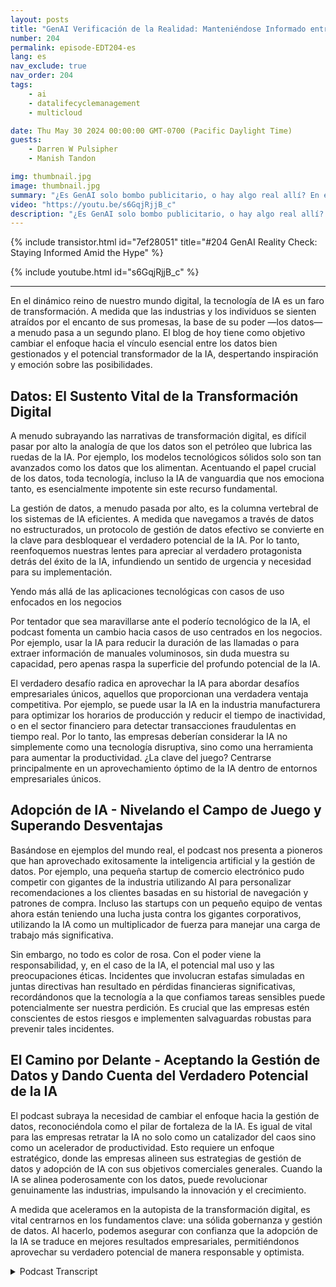 ```yaml
---
layout: posts
title: "GenAI Verificación de la Realidad: Manteniéndose Informado entre el Hype"
number: 204
permalink: episode-EDT204-es
lang: es
nav_exclude: true
nav_order: 204
tags:
    - ai
    - datalifecyclemanagement
    - multicloud

date: Thu May 30 2024 00:00:00 GMT-0700 (Pacific Daylight Time)
guests:
    - Darren W Pulsipher
    - Manish Tandon

img: thumbnail.jpg
image: thumbnail.jpg
summary: "¿Es GenAI solo bombo publicitario, o hay algo real allí? En este episodio, Darren se sienta con Manish Tandon, CEO de Zensar Technologies, para descubrir la verdad detrás del revuelo de GenAI. Manish comparte sus percepciones sobre cómo él y su empresa están manejando la ola de bombo publicitario de GenAI, distinguiendo entre lo que es real y lo que no, y preparándose estratégicamente para navegar la explosión de GenAI. Sintonice para aprender cómo los líderes de la industria están abordando esta tecnología transformadora y qué puede hacer para mantenerse informado y evitar ser engañado."
video: "https://youtu.be/s6GqjRjjB_c"
description: "¿Es GenAI solo bombo publicitario, o hay algo real allí? En este episodio, Darren se sienta con Manish Tandon, CEO de Zensar Technologies, para descubrir la verdad detrás del revuelo de GenAI. Manish comparte sus percepciones sobre cómo él y su empresa están manejando la ola de bombo publicitario de GenAI, distinguiendo entre lo que es real y lo que no, y preparándose estratégicamente para navegar la explosión de GenAI. Sintonice para aprender cómo los líderes de la industria están abordando esta tecnología transformadora y qué puede hacer para mantenerse informado y evitar ser engañado."
---
```


<div>
{% include transistor.html id="7ef28051" title="#204 GenAI Reality Check: Staying Informed Amid the Hype" %}

{% include youtube.html id="s6GqjRjjB_c" %}
</div>

---

En el dinámico reino de nuestro mundo digital, la tecnología de IA es un faro de transformación. A medida que las industrias y los individuos se sienten atraídos por el encanto de sus promesas, la base de su poder —los datos— a menudo pasa a un segundo plano. El blog de hoy tiene como objetivo cambiar el enfoque hacia el vínculo esencial entre los datos bien gestionados y el potencial transformador de la IA, despertando inspiración y emoción sobre las posibilidades.

## Datos: El Sustento Vital de la Transformación Digital

A menudo subrayando las narrativas de transformación digital, es difícil pasar por alto la analogía de que los datos son el petróleo que lubrica las ruedas de la IA. Por ejemplo, los modelos tecnológicos sólidos solo son tan avanzados como los datos que los alimentan. Acentuando el papel crucial de los datos, toda tecnología, incluso la IA de vanguardia que nos emociona tanto, es esencialmente impotente sin este recurso fundamental.

La gestión de datos, a menudo pasada por alto, es la columna vertebral de los sistemas de IA eficientes. A medida que navegamos a través de datos no estructurados, un protocolo de gestión de datos efectivo se convierte en la clave para desbloquear el verdadero potencial de la IA. Por lo tanto, reenfoquemos nuestras lentes para apreciar al verdadero protagonista detrás del éxito de la IA, infundiendo un sentido de urgencia y necesidad para su implementación.

Yendo más allá de las aplicaciones tecnológicas con casos de uso enfocados en los negocios

Por tentador que sea maravillarse ante el poderío tecnológico de la IA, el podcast fomenta un cambio hacia casos de uso centrados en los negocios. Por ejemplo, usar la IA para reducir la duración de las llamadas o para extraer información de manuales voluminosos, sin duda muestra su capacidad, pero apenas raspa la superficie del profundo potencial de la IA.

El verdadero desafío radica en aprovechar la IA para abordar desafíos empresariales únicos, aquellos que proporcionan una verdadera ventaja competitiva. Por ejemplo, se puede usar la IA en la industria manufacturera para optimizar los horarios de producción y reducir el tiempo de inactividad, o en el sector financiero para detectar transacciones fraudulentas en tiempo real. Por lo tanto, las empresas deberían considerar la IA no simplemente como una tecnología disruptiva, sino como una herramienta para aumentar la productividad. ¿La clave del juego? Centrarse principalmente en un aprovechamiento óptimo de la IA dentro de entornos empresariales únicos.

## Adopción de IA - Nivelando el Campo de Juego y Superando Desventajas

Basándose en ejemplos del mundo real, el podcast nos presenta a pioneros que han aprovechado exitosamente la inteligencia artificial y la gestión de datos. Por ejemplo, una pequeña startup de comercio electrónico pudo competir con gigantes de la industria utilizando AI para personalizar recomendaciones a los clientes basadas en su historial de navegación y patrones de compra. Incluso las startups con un pequeño equipo de ventas ahora están teniendo una lucha justa contra los gigantes corporativos, utilizando la IA como un multiplicador de fuerza para manejar una carga de trabajo más significativa.

Sin embargo, no todo es color de rosa. Con el poder viene la responsabilidad, y, en el caso de la IA, el potencial mal uso y las preocupaciones éticas. Incidentes que involucran estafas simuladas en juntas directivas han resultado en pérdidas financieras significativas, recordándonos que la tecnología a la que confiamos tareas sensibles puede potencialmente ser nuestra perdición. Es crucial que las empresas estén conscientes de estos riesgos e implementen salvaguardas robustas para prevenir tales incidentes.

## El Camino por Delante - Aceptando la Gestión de Datos y Dando Cuenta del Verdadero Potencial de la IA

El podcast subraya la necesidad de cambiar el enfoque hacia la gestión de datos, reconociéndola como el pilar de fortaleza de la IA. Es igual de vital para las empresas retratar la IA no solo como un catalizador del caos sino como un acelerador de productividad. Esto requiere un enfoque estratégico, donde las empresas alineen sus estrategias de gestión de datos y adopción de IA con sus objetivos comerciales generales. Cuando la IA se alinea poderosamente con los datos, puede revolucionar genuinamente las industrias, impulsando la innovación y el crecimiento.

A medida que aceleramos en la autopista de la transformación digital, es vital centrarnos en los fundamentos clave: una sólida gobernanza y gestión de datos. Al hacerlo, podemos asegurar con confianza que la adopción de la IA se traduce en mejores resultados empresariales, permitiéndonos aprovechar su verdadero potencial de manera responsable y optimista.



<details>
<summary> Podcast Transcript </summary>

<p></p>

</details>
